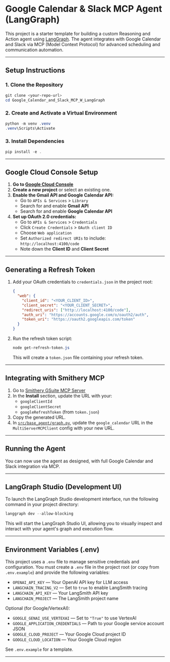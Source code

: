 # Google Calendar & Slack MCP Agent (LangGraph)

This project is a starter template for building a custom Reasoning and Action agent using [LangGraph](https://github.com/langchain-ai/langgraph). The agent integrates with Google Calendar and Slack via MCP (Model Context Protocol) for advanced scheduling and communication automation.

---

## Setup Instructions

### 1. Clone the Repository

```powershell
git clone <your-repo-url>
cd Google_Calendar_and_Slack_MCP_W_LangGraph
```

### 2. Create and Activate a Virtual Environment

```powershell
python -m venv .venv
.venv\Scripts\Activate
```

### 3. Install Dependencies

```powershell
pip install -e .
```

---

## Google Cloud Console Setup

1. **Go to [Google Cloud Console](https://console.cloud.google.com/)**
2. **Create a new project** or select an existing one.
3. **Enable the Gmail API and Google Calendar API:**
   - Go to `APIs & Services` > `Library`
   - Search for and enable **Gmail API**
   - Search for and enable **Google Calendar API**
4. **Set up OAuth 2.0 credentials:**
   - Go to `APIs & Services` > `Credentials`
   - Click `Create Credentials` > `OAuth client ID`
   - Choose `Web application`
   - Set `Authorized redirect URIs` to include:  
     `http://localhost:4100/code`
   - Note down the **Client ID** and **Client Secret**

---

## Generating a Refresh Token

1. Add your OAuth credentials to `credentials.json` in the project root:

    ```json
    {
      "web": {
        "client_id": "<YOUR_CLIENT_ID>",
        "client_secret": "<YOUR_CLIENT_SECRET>",
        "redirect_uris": ["http://localhost:4100/code"],
        "auth_uri": "https://accounts.google.com/o/oauth2/auth",
        "token_uri": "https://oauth2.googleapis.com/token"
      }
    }
    ```

2. Run the refresh token script:

    ```powershell
    node get-refresh-token.js
    ```

   This will create a `token.json` file containing your refresh token.

---

## Integrating with Smithery MCP

1. Go to [Smithery GSuite MCP Server](https://smithery.ai/server/@rishipradeep-think41/gsuite-mcp)
2. In the **Install** section, update the URL with your:
   - `googleClientId`
   - `googleClientSecret`
   - `googleRefreshToken` (from `token.json`)
3. Copy the generated URL.
4. In [`src/base_agent/graph.py`](src/base_agent/graph.py), update the `google_calendar` URL in the `MultiServerMCPClient` config with your new URL.

---

## Running the Agent

You can now use the agent as designed, with full Google Calendar and Slack integration via MCP.

---

## LangGraph Studio (Development UI)

To launch the LangGraph Studio development interface, run the following command in your project directory:

```powershell
langgraph dev --allow-blocking
```

This will start the LangGraph Studio UI, allowing you to visually inspect and interact with your agent's graph and execution flow.

---

## Environment Variables (.env)

This project uses a `.env` file to manage sensitive credentials and configuration. You must create a `.env` file in the project root (or copy from `.env.example`) and provide the following variables:

- `OPENAI_API_KEY` — Your OpenAI API key for LLM access
- `LANGCHAIN_TRACING_V2` — Set to `true` to enable LangSmith tracing
- `LANGCHAIN_API_KEY` — Your LangSmith API key
- `LANGCHAIN_PROJECT` — The LangSmith project name

Optional (for Google/VertexAI):
- `GOOGLE_GENAI_USE_VERTEXAI` — Set to `"True"` to use VertexAI
- `GOOGLE_APPLICATION_CREDENTIALS` — Path to your Google service account JSON
- `GOOGLE_CLOUD_PROJECT` — Your Google Cloud project ID
- `GOOGLE_CLOUD_LOCATION` — Your Google Cloud region

See `.env.example` for a template.

---
